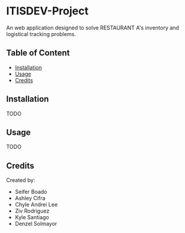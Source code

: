 # ITISDEV-Project
An web application designed to solve RESTAURANT A's inventory and logistical tracking problems.

## Table of Content
- [Installation](#installation)
- [Usage](#usage)
- [Credits](#credits)

## Installation
TODO

## Usage
TODO

## Credits
Created by:
- Seifer Boado
- Ashley Cifra
- Chyle Andrei Lee
- Ziv Rodriguez
- Kyle Santiago
- Denzel Solmayor

